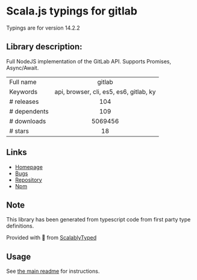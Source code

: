 
# Scala.js typings for gitlab

Typings are for version 14.2.2

## Library description:
Full NodeJS implementation of the GitLab API. Supports Promises, Async/Await.

|                    |                 |
| ------------------ | :-------------: |
| Full name          | gitlab |
| Keywords           | api, browser, cli, es5, es6, gitlab, ky |
| # releases         | 104 |
| # dependents       | 109 |
| # downloads        | 5069456 |
| # stars            | 18 |

## Links
- [Homepage](https://github.com/jdalrymple/node-gitlab#readme)
- [Bugs](https://github.com/jdalrymple/node-gitlab/issues)
- [Repository](https://github.com/jdalrymple/node-gitlab)
- [Npm](https://www.npmjs.com/package/gitlab)
    


## Note
This library has been generated from typescript code from first party type definitions.

Provided with :purple_heart: from [ScalablyTyped](https://github.com/oyvindberg/ScalablyTyped)

## Usage
See [the main readme](../../readme.md) for instructions.


